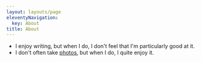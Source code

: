 ```yaml
---
layout: layouts/page
eleventyNavigation:
  key: About
title: About
---
```

- I enjoy writing, but when I do, I don't feel that I'm particularly good at it.
- I don't often take [photos](photography), but when I do, I quite enjoy it.
